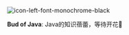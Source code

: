 ![icon-left-font-monochrome-black](D:\Develop\WorkPlace\github-bud\docs\_media\icon-left-font-monochrome-black.png)

**Bud of Java**: Java的知识蓓蕾，等待开花:cherry_blossom: